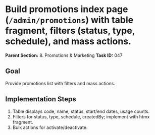 # Build promotions index page (`/admin/promotions`) with table fragment, filters (status, type, schedule), and mass actions.

**Parent Section:** 8. Promotions & Marketing
**Task ID:** 047

## Goal
Provide promotions list with filters and mass actions.

## Implementation Steps
1. Table displays code, name, status, start/end dates, usage counts.
2. Filters for status, type, schedule, createdBy; implement with htmx fragment.
3. Bulk actions for activate/deactivate.
